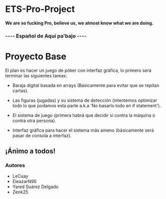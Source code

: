 # ETS-Pro-Project
**We are so fucking Pro, believe us, we almost know what we are doing.**

### ---- Español de Aquí pa'bajo ----
# Proyecto Base
El plan es hacer un juego de póker con interfaz gráfica, lo primero será terminar las siguientes tareas:

* Baraja digital basada en arrays (Básicamente para evitar que se repitan cartas).

* Las figuras (jugadas) y su sistema de detección (intentemos optimizar todo lo que podamos esta parte a.k.a 'No basarlo todo en if statement').

* El sistema de juego (primera habrá que decidir si contra la máquina o contra otra persona).

* Interfaz gráfica para hacer el sistema más ameno (básicamente será pasar de consola a interfaz).

## ¡Ánimo a todos!

### Autores

* LeCuay
* EleazarN95
* Yared Suárez Delgado
* Zenk25
